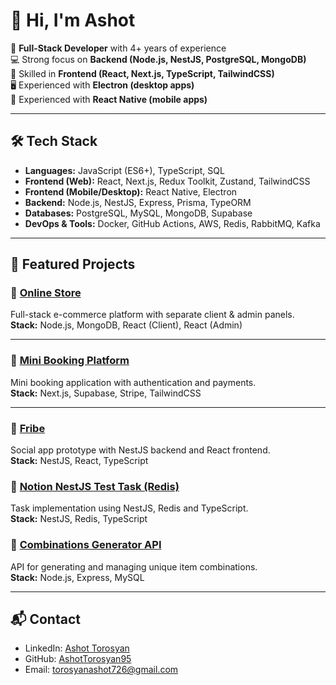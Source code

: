 # 👋 Hi, I'm Ashot

🚀 **Full-Stack Developer** with 4+ years of experience  
💻 Strong focus on **Backend (Node.js, NestJS, PostgreSQL, MongoDB)**  
🎨 Skilled in **Frontend (React, Next.js, TypeScript, TailwindCSS)**  
🖥️ Experienced with **Electron (desktop apps)**  
📱 Experienced with **React Native (mobile apps)** 

---

## 🛠️ Tech Stack
- **Languages:** JavaScript (ES6+), TypeScript, SQL  
- **Frontend (Web):** React, Next.js, Redux Toolkit, Zustand, TailwindCSS  
- **Frontend (Mobile/Desktop):** React Native, Electron  
- **Backend:** Node.js, NestJS, Express, Prisma, TypeORM  
- **Databases:** PostgreSQL, MySQL, MongoDB, Supabase  
- **DevOps & Tools:** Docker, GitHub Actions, AWS, Redis, RabbitMQ, Kafka  

---
## 🌟 Featured Projects

### 🔹 [Online Store](https://github.com/Ashottorosyan95/online-store)
Full-stack e-commerce platform with separate client & admin panels.  
**Stack:** Node.js, MongoDB, React (Client), React (Admin)

---

### 🔹 [Mini Booking Platform](https://github.com/Ashottorosyan95/mini-booking-platform)
Mini booking application with authentication and payments.  
**Stack:** Next.js, Supabase, Stripe, TailwindCSS

---

### 🔹 [Fribe](https://github.com/Ashottorosyan95/fribe-nest-react)
Social app prototype with NestJS backend and React frontend.  
**Stack:** NestJS, React, TypeScript

### 🔹 [Notion NestJS Test Task (Redis)](https://github.com/Ashottorosyan95/notion-nestjs-test-task-redis)
Task implementation using NestJS, Redis and TypeScript.  
**Stack:** NestJS, Redis, TypeScript

### 🔹 [Combinations Generator API](https://github.com/Ashottorosyan95/combinations-test-task)
API for generating and managing unique item combinations.  
**Stack:** Node.js, Express, MySQL

---

## 📬 Contact
- LinkedIn: [Ashot Torosyan](https://www.linkedin.com/in/ashot-torosyan-37356921b/)  
- GitHub: [AshotTorosyan95](https://github.com/Ashottorosyan95)  
- Email: torosyanashot726@gmail.com 
